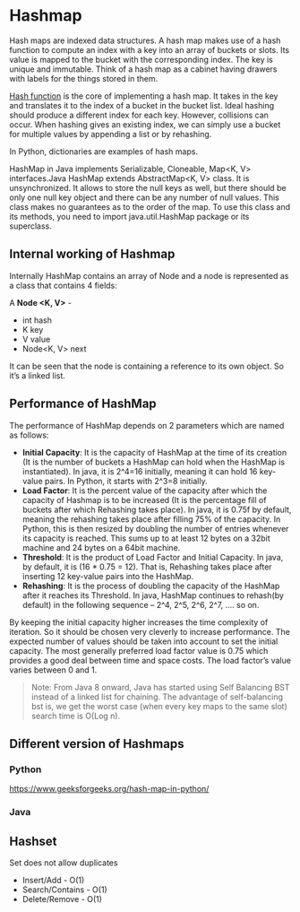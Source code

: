 # Hashmap

Hash maps are indexed data structures. A hash map makes use of a hash function to compute an index with a key into an array of buckets or slots. Its value is mapped to the bucket with the corresponding index. The key is unique and immutable. Think of a hash map as a cabinet having drawers with labels for the things stored in them.

[Hash function](Hashes.md) is the core of implementing a hash map. It takes in the key and translates it to the index of a bucket in the bucket list. Ideal hashing should produce a different index for each key. However, collisions can occur. When hashing gives an existing index, we can simply use a bucket for multiple values by appending a list or by rehashing.

In Python, dictionaries are examples of hash maps.

HashMap in Java implements Serializable, Cloneable, Map<K, V> interfaces.Java HashMap extends AbstractMap<K, V> class. It is unsynchronized. It allows to store the null keys as well, but there should be only one null key object and there can be any number of null values. This class makes no guarantees as to the order of the map. To use this class and its methods, you need to import java.util.HashMap package or its superclass.

## Internal working of Hashmap

Internally HashMap contains an array of Node and a node is represented as a class that contains 4 fields:

A **Node <K, V>** -

* int hash
* K key
* V value
* Node<K, V> next

It can be seen that the node is containing a reference to its own object. So it’s a linked list.

## Performance of HashMap

The performance of HashMap depends on 2 parameters which are named as follows:

* **Initial Capacity**: It is the capacity of HashMap at the time of its creation (It is the number of buckets a HashMap can hold when the HashMap is instantiated). In java, it is 2^4=16 initially, meaning it can hold 16 key-value pairs. In Python, it starts with 2^3=8 initially.
* **Load Factor**: It is the percent value of the capacity after which the capacity of Hashmap is to be increased (It is the percentage fill of buckets after which Rehashing takes place). In java, it is 0.75f by default, meaning the rehashing takes place after filling 75% of the capacity. In Python, this is then resized by doubling the number of entries whenever its capacity is reached. This sums up to at least 12 bytes on a 32bit machine and 24 bytes on a 64bit machine.
* **Threshold**: It is the product of Load Factor and Initial Capacity. In java, by default, it is (16 * 0.75 = 12). That is, Rehashing takes place after inserting 12 key-value pairs into the HashMap.
* **Rehashing**: It is the process of doubling the capacity of the HashMap after it reaches its Threshold. In java, HashMap continues to rehash(by default) in the following sequence – 2^4, 2^5, 2^6, 2^7, …. so on.

By keeping the initial capacity higher increases the time complexity of iteration. So it should be chosen very cleverly to increase performance. The expected number of values should be taken into account to set the initial capacity. The most generally preferred load factor value is 0.75 which provides a good deal between time and space costs. The load factor’s value varies between 0 and 1.

> Note: From Java 8 onward, Java has started using Self Balancing BST instead of a linked list for chaining. The advantage of self-balancing bst is, we get the worst case (when every key maps to the same slot) search time is O(Log n).

## Different version of Hashmaps

### Python

https://www.geeksforgeeks.org/hash-map-in-python/

### Java

## Hashset

Set does not allow duplicates

* Insert/Add - O(1)
* Search/Contains - O(1)
* Delete/Remove - O(1)
